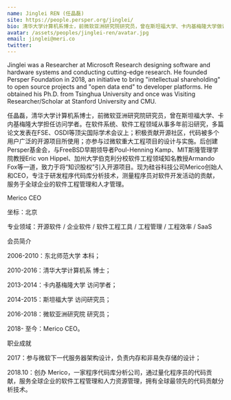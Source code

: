 ```yaml
---
name: Jinglei REN (任晶磊)
site: https://people.persper.org/jinglei/
bio: 清华大学计算机系博士，前微软亚洲研究院研究员，曾在斯坦福大学、卡内基梅隆大学做访问学者。多篇论文发表在FSE、OSDI等顶尖国际学术会议上；亦参与过微软重大工程项目的设计与实施。
avatar: /assets/peoples/jinglei-ren/avatar.jpg
email: jinglei@meri.co
twitter: 
---
```


Jinglei was a Researcher at Microsoft Research designing software and hardware systems and conducting cutting-edge research. He founded Persper Foundation in 2018, an initiative to bring "intellectual shareholding" to open source projects and "open data end" to developer platforms. He obtained his Ph.D. from Tsinghua University and once was Visiting Researcher/Scholar at Stanford University and CMU.

任晶磊，清华大学计算机系博士，前微软亚洲研究院研究员，曾在斯坦福大学、卡内基梅隆大学担任访问学者。在软件系统、软件工程领域从事多年前沿研究，多篇论文发表在FSE、OSDI等顶尖国际学术会议上；积极贡献开源社区，代码被多个用户广泛的开源项目所使用；亦参与过微软重大工程项目的设计与实施。后创建Persper基金会，与FreeBSD早期领导者Poul-Henning Kamp、MIT斯隆管理学院教授Eric von Hippel、加州大学伯克利分校软件工程领域知名教授Armando Fox等一道，致力于将“知识股权”引入开源项目。现为硅谷科技公司Merico创始人和CEO，专注于研发程序代码库分析技术，测量程序员对软件开发活动的贡献，服务于全球企业的软件工程管理和人才管理。

Merico CEO

坐标：北京

专业领域：开源软件 / 企业软件 / 软件工程工具 / 工程管理 / 工程效率 / SaaS

会员简介

2006-2010：东北师范大学 本科；

2010-2016：清华大学计算机系 博士；

2013-2014：卡内基梅隆大学 访问学者；

2014-2015：斯坦福大学 访问研究员；

2016-2018：微软亚洲研究院 研究员；

2018- 至今：Merico CEO。

职业成就

2017：参与微软下一代服务器架构设计，负责内存和非易失存储的设计；

2018.10：创办 Merico，一家程序代码库分析公司，通过量化程序员的代码贡献，服务全球企业的软件工程管理和人力资源管理，拥有全球最领先的代码贡献分析技术。
